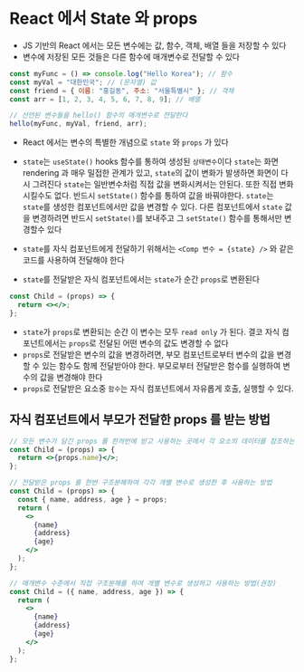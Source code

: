 # React 에서 State 와 props

- JS 기반의 React 에서는 모든 변수에는 값, 함수, 객체, 배열 들을 저장할 수 있다
- 변수에 저장된 모든 것들은 다른 함수에 매개변수로 전달할 수 있다

```js
const myFunc = () => console.log("Hello Korea"); // 함수
const myVal = "대한민국"; // (문자열) 값
const friend = { 이름: "홍길동", 주소: "서울특별시" }; // 객체
const arr = [1, 2, 3, 4, 5, 6, 7, 8, 9]; // 배열

// 선언된 변수들을 hello() 함수의 매개변수로 전달한다
hello(myFunc, myVal, friend, arr);
```

- React 에서는 변수의 특별한 개념으로 `state` 와 `props` 가 있다
- `state`는 `useState()` hooks 함수를 통하여 생성된 `상태변수`이다
  `state`는 화면 rendering 과 매우 밀접한 관계가 있고, `state`의 값이 변화가 발생하면 화면이 다시 그려진다
  `state`는 일반변수처럼 직접 값을 변화시켜서는 안된다. 또한 직접 변화시킬수도 없다. 반드시 `setState()` 함수를 통하여 값을 바꿔야한다.
  `state`는 `state`를 생성한 컴포넌트에서만 값을 변경할 수 있다. 다른 컴포넌트에서 `state` 값을 변경하려면 반드시 `setState()`를 보내주고
  그 `setState()` 함수를 통해서만 변경할수 있다

- `state`를 자식 컴포넌트에게 전달하기 위해서는 `<Comp 변수 = {state} />` 와 같은 코드를 사용하여 전달해야 한다

- `state`를 전달받은 자식 컴포넌트에서는 `state`가 순간 `props`로 변환된다

```jsx
const Child = (props) => {
  return <></>;
};
```

- `state`가 `props`로 변환되는 순간 이 변수는 모두 `read only` 가 된다. 결코 자식 컴포넌트에서는 `props`로 전달된 어떤 변수의 값도 변경할 수 없다
- `props`로 전달받은 변수의 값을 변경하려면, 부모 컴포넌트로부터 변수의 값을 변경할 수 있는 함수도 함께 전달받아야 한다. 부모로부터 전달받은 함수를 실행하여
  변수의 값을 변경해야 한다
- `props`로 전달받은 요소중 `함수`는 자식 컴포넌트에서 자유롭게 호출, 실행할 수 있다.

## 자식 컴포넌트에서 부모가 전달한 props 를 받는 방법

```jsx
// 모든 변수가 담긴 props 를 한꺼번에 받고 사용하는 곳에서 각 요소의 데이터를 참조하는 방법
const Child = (props) => {
  return <>{props.name}</>;
};

// 전달받은 props 를 한번 구조분해하여 각각 개별 변수로 생성한 후 사용하는 방법
const Child = (props) => {
  const { name, address, age } = props;
  return (
    <>
      {name}
      {address}
      {age}
    </>
  );
};

// 매개변수 수준에서 직접 구조분해를 하여 개별 변수로 생성하고 사용하는 방법(권장)
const Child = ({ name, address, age }) => {
  return (
    <>
      {name}
      {address}
      {age}
    </>
  );
};
```
